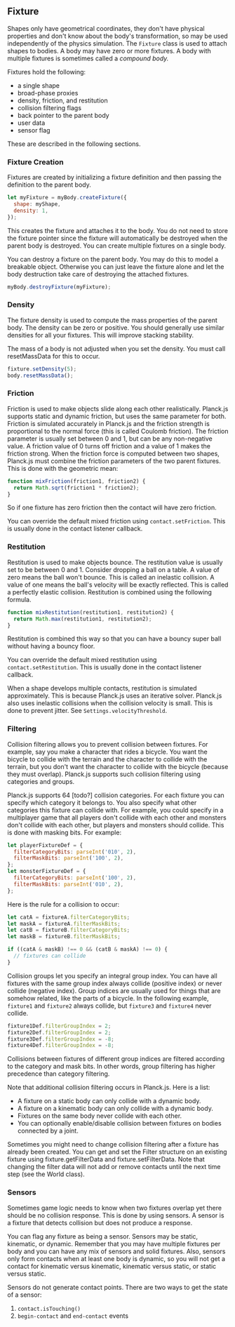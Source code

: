 
## Fixture
Shapes only have geometrical coordinates, they don't have physical properties and don't know about the body's transformation, so may be used independently of the physics simulation.
The `Fixture` class is used to attach shapes to bodies. A body may have zero or more fixtures. A
body with multiple fixtures is sometimes called a *compound body.*

Fixtures hold the following:
- a single shape
- broad-phase proxies
- density, friction, and restitution
- collision filtering flags
- back pointer to the parent body
- user data
- sensor flag

These are described in the following sections.

### Fixture Creation
Fixtures are created by initializing a fixture definition and then
passing the definition to the parent body.

```js
let myFixture = myBody.createFixture({
  shape: myShape,
  density: 1,
});
```

This creates the fixture and attaches it to the body. You do not need to
store the fixture pointer since the fixture will automatically be
destroyed when the parent body is destroyed. You can create multiple
fixtures on a single body.

You can destroy a fixture on the parent body. You may do this to model a
breakable object. Otherwise you can just leave the fixture alone and let
the body destruction take care of destroying the attached fixtures.

```js
myBody.destroyFixture(myFixture);
```

### Density
The fixture density is used to compute the mass properties of the parent
body. The density can be zero or positive. You should generally use
similar densities for all your fixtures. This will improve stacking
stability.

The mass of a body is not adjusted when you set the density. You must
call resetMassData for this to occur.

```js
fixture.setDensity(5);
body.resetMassData();
```

### Friction
Friction is used to make objects slide along each other realistically.
Planck.js supports static and dynamic friction, but uses the same parameter
for both. Friction is simulated accurately in Planck.js and the friction
strength is proportional to the normal force (this is called Coulomb
friction). The friction parameter is usually set between 0 and 1, but
can be any non-negative value. A friction value of 0 turns off friction
and a value of 1 makes the friction strong. When the friction force is
computed between two shapes, Planck.js must combine the friction parameters
of the two parent fixtures. This is done with the geometric mean:

```js
function mixFriction(friction1, friction2) {
  return Math.sqrt(friction1 * friction2);
}
```

So if one fixture has zero friction then the contact will have zero
friction.

You can override the default mixed friction using
`contact.setFriction`. This is usually done in the contact listener
callback.

### Restitution
Restitution is used to make objects bounce. The restitution value is
usually set to be between 0 and 1. Consider dropping a ball on a table.
A value of zero means the ball won't bounce. This is called an
inelastic collision. A value of one means the ball's velocity will be
exactly reflected. This is called a perfectly elastic collision.
Restitution is combined using the following formula.

```js
function mixRestitution(restitution1, restitution2) {
  return Math.max(restitution1, restitution2);
}
```

Restitution is combined this way so that you can have a bouncy super
ball without having a bouncy floor.

You can override the default mixed restitution using
`contact.setRestitution`. This is usually done in the contact listener
callback.

When a shape develops multiple contacts, restitution is simulated
approximately. This is because Planck.js uses an iterative solver. Planck.js
also uses inelastic collisions when the collision velocity is small.
This is done to prevent jitter. See `Settings.velocityThreshold`.

### Filtering
Collision filtering allows you to prevent collision between fixtures.
For example, say you make a character that rides a bicycle. You want the
bicycle to collide with the terrain and the character to collide with
the terrain, but you don't want the character to collide with the
bicycle (because they must overlap). Planck.js supports such collision
filtering using categories and groups.

Planck.js supports 64 [todo?] collision categories. For each fixture you can specify
which category it belongs to. You also specify what other categories
this fixture can collide with. For example, you could specify in a
multiplayer game that all players don't collide with each other and
monsters don't collide with each other, but players and monsters should
collide. This is done with masking bits. For example:

```js
let playerFixtureDef = {
  filterCategoryBits: parseInt('010', 2),
  filterMaskBits: parseInt('100', 2),
};
let monsterFixtureDef = {
  filterCategoryBits: parseInt('100', 2),
  filterMaskBits: parseInt('010', 2),
};
```

Here is the rule for a collision to occur:

```js
let catA = fixtureA.filterCategoryBits;
let maskA = fixtureA.filterMaskBits;
let catB = fixtureB.filterCategoryBits;
let maskB = fixtureB.filterMaskBits;

if ((catA & maskB) !== 0 && (catB & maskA) !== 0) {
  // fixtures can collide
}
```

Collision groups let you specify an integral group index. You can have
all fixtures with the same group index always collide (positive index)
or never collide (negative index). Group indices are usually used for
things that are somehow related, like the parts of a bicycle. In the
following example, `fixture1` and `fixture2` always collide, but `fixture3`
and `fixture4` never collide.

```js
fixture1Def.filterGroupIndex = 2;
fixture2Def.filterGroupIndex = 2;
fixture3Def.filterGroupIndex = -8;
fixture4Def.filterGroupIndex = -8;
```

Collisions between fixtures of different group indices are filtered
according to the category and mask bits. In other words, group filtering
has higher precedence than category filtering.

Note that additional collision filtering occurs in Planck.js. Here is a
list:
- A fixture on a static body can only collide with a dynamic body.
- A fixture on a kinematic body can only collide with a dynamic body.
- Fixtures on the same body never collide with each other.
- You can optionally enable/disable collision between fixtures on bodies connected by a joint.

Sometimes you might need to change collision filtering after a fixture
has already been created. You can get and set the Filter structure on
an existing fixture using fixture.getFilterData and
fixture.setFilterData. Note that changing the filter data will not
add or remove contacts until the next time step (see the World class).

### Sensors
Sometimes game logic needs to know when two fixtures overlap yet there
should be no collision response. This is done by using sensors. A sensor
is a fixture that detects collision but does not produce a response.

You can flag any fixture as being a sensor. Sensors may be static,
kinematic, or dynamic. Remember that you may have multiple fixtures per
body and you can have any mix of sensors and solid fixtures. Also,
sensors only form contacts when at least one body is dynamic, so you
will not get a contact for kinematic versus kinematic, kinematic versus
static, or static versus static.

Sensors do not generate contact points. There are two ways to get the
state of a sensor:
1. `contact.isTouching()`
2. `begin-contact` and `end-contact` events
